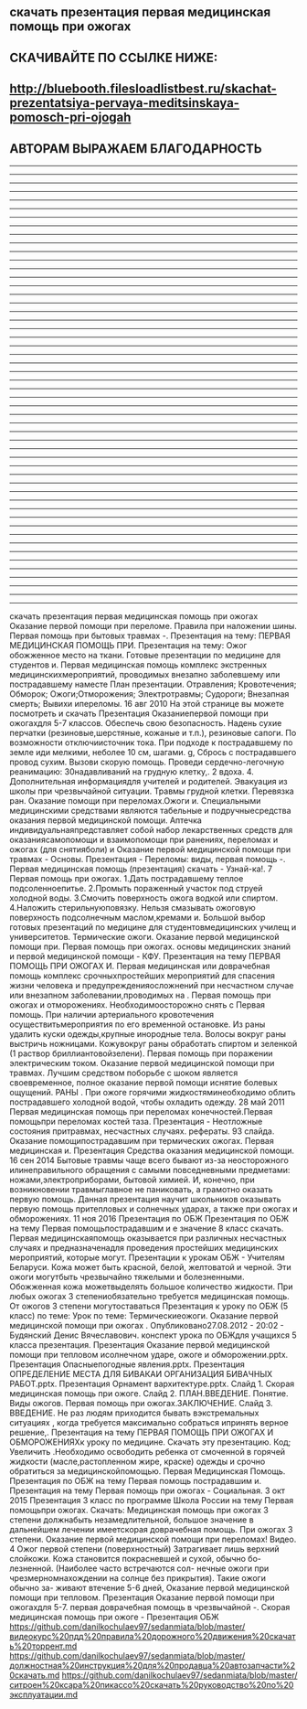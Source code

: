 скачать презентация первая медицинская помощь при ожогах
--------------------------------------------------
СКАЧИВАЙТЕ ПО ССЫЛКЕ НИЖЕ:
--------------------------------------------------
http://bluebooth.filesloadlistbest.ru/skachat-prezentatsiya-pervaya-meditsinskaya-pomosch-pri-ojogah
--------------------------------------------------
АВТОРАМ ВЫРАЖАЕМ БЛАГОДАРНОСТЬ
--------------------------------------------------
--------------------------------------------------
--------------------------------------------------
--------------------------------------------------
--------------------------------------------------
--------------------------------------------------
--------------------------------------------------
--------------------------------------------------
--------------------------------------------------
--------------------------------------------------
--------------------------------------------------
--------------------------------------------------
--------------------------------------------------
--------------------------------------------------
--------------------------------------------------
--------------------------------------------------
--------------------------------------------------
--------------------------------------------------
--------------------------------------------------
--------------------------------------------------
--------------------------------------------------
--------------------------------------------------
--------------------------------------------------
--------------------------------------------------
--------------------------------------------------
--------------------------------------------------
--------------------------------------------------
--------------------------------------------------
--------------------------------------------------
--------------------------------------------------
--------------------------------------------------
--------------------------------------------------
--------------------------------------------------
--------------------------------------------------
--------------------------------------------------
--------------------------------------------------
--------------------------------------------------
--------------------------------------------------
--------------------------------------------------
--------------------------------------------------
--------------------------------------------------
--------------------------------------------------
--------------------------------------------------
--------------------------------------------------
--------------------------------------------------
--------------------------------------------------
--------------------------------------------------
--------------------------------------------------
--------------------------------------------------
--------------------------------------------------
--------------------------------------------------
--------------------------------------------------
--------------------------------------------------
скачать презентация первая медицинская помощь при ожогах Оказание первой помощи при переломе. Правила при наложении шины. Первая помощь при бытовых травмах -. Презентация на тему: ПЕРВАЯ МЕДИЦИНСКАЯ ПОМОЩЬ ПРИ. Презентация на тему: Ожог  обожженное место на ткани. Готовые презентации по медицине для студентов и. Первая медицинская помощь  комплекс экстренных медицинскихмероприятий, проводимых внезапно заболевшему или пострадавшему наместе  План презентации. Отравления; Кровотечения; Обморок; Ожоги;Отморожения; Электротравмы; Судороги; Внезапная смерть; Вывихи ипереломы. 16 авг 2010  На этой странице вы можете посмотреть и скачать Презентация Оказаниепервой помощи при ожогахдля 5-7 классов. Обеспечь свою безопасность. Надень сухие перчатки (резиновые,шерстяные, кожаные и т.п.), резиновые сапоги. По возможности отключиисточник тока. При подходе к пострадавшему по земле иди мелкими, неболее 10 см, шагами. g, Сбрось с пострадавшего провод сухим. Вызови скорую помощь. Проведи сердечно-легочную реанимацию: 30надавливаний на грудную клетку,. 2 вдоха. 4. Дополнительная информациядля учителей и родителей. Эвакуация из школы при чрезвычайной ситуации. Травмы грудной клетки. Перевязка ран. Оказание помощи при переломах.Ожоги и. Специальными медицинскими средствами являются табельные и подручныесредства оказания первой медицинской помощи.  Аптечка индивидуальнаяпредставляет собой набор лекарственных средств для оказаниясамопомощи и взаимопомощи при ранениях, переломах и ожогах (для снятияболи) и
Оказание первой медицинской помощи при травмах - Основы. Презентация - Переломы: виды, первая помощь -. Первая медицинская помощь (презентация) скачать - Узнай-ка!. 7 Первая помощь при ожогах. 1.Дать пострадавшему теплое подсоленноепитье. 2.Промыть пораженный участок под струей холодной воды. 3.Смочить поверхность ожога водкой или спиртом. 4.Наложить стерильнуюповязку. Нельзя смазывать ожоговую поверхность подсолнечным маслом,кремами и. Большой выбор готовых презентаций по медицине для студентовмедицинских училещ и университетов. Термические ожоги. Оказание первой медицинской помощи при. Первая помощь при ожогах. основы медицинских знаний и первой медицинской помощи - КФУ. Презентация на тему ПЕРВАЯ ПОМОЩЬ ПРИ ОЖОГАХ И. Первая медицинская или доврачебная помощь  комплекс срочныхпростейших мероприятий для спасения жизни человека и предупрежденияосложнений при несчастном случае или внезапном заболевании,проводимых на . Первая помощь при ожогах и отморожениях. Необходимоосторожно снять с
Первая помощь. При наличии артериального кровотечения осуществитьмероприятия по его временной остановке. Из раны удалить куски одежды,крупные инородные тела. Волосы вокруг раны выстричь ножницами. Кожувокруг раны обработать спиртом и зеленкой (1 раствор бриллиантовойзелени). Первая помощь при поражении электрическим током. Оказание первой медицинской помощи при травмах.  Лучшим средством поборьбе с шоком является своевременное, полное оказание первой помощи иснятие болевых ощущений. РАНЫ . При ожоге горячими жидкостяминеобходимо облить пострадавшего холодной водой, чтобы охладить одежду. 28 май 2011  Первая медицинская помощь при переломах конечностей.Первая помощьпри переломах костей таза.  Презентация - Неотложные состояния притравмах, несчастных случаях. рефераты. 93 слайда.  Оказание помощипострадавшим при термических ожогах. Первая медицинская и. Презентация Средства оказания медицинской помощи. 16 сен 2014  Бытовые травмы чаще всего бывают из-за неосторожного илинеправильного обращения с самыми повседневными предметами: ножами,электроприборами, бытовой химией. И, конечно, при возникновении травмыглавное  не паниковать, а грамотно оказать первую помощь. Данная презентация научит школьников оказывать первую помощь притепловых и солнечных ударах, а также при ожогах и обморожениях. 11 ноя 2016  Презентация по ОБЖ Презентация по ОБЖ на тему Первая помощьпострадавшим и е значение 8 класс скачать.  Первая медицинскаяпомощь оказывается при различных несчастных случаях и предназначенадля проведения простейших медицинских мероприятий, которые могут. Презентации к урокам ОБЖ - Учителям Беларуси. Кожа может быть красной, белой, желтоватой и черной. Эти ожоги могутбыть чрезвычайно тяжелыми и болезненными. Обожженная кожа можетвыделять большое количество жидкости. При любых ожогах 3 степениобязательно требуется медицинская помощь. От ожогов 3 степени могутоставаться
Презентация к уроку по ОБЖ (5 класс) по теме: Урок по теме: Термическиеожоги. Оказание первой медицинской помощи при ожогах . Опубликовано27.08.2012 - 20:02 - Будянский Денис Вячеславович. конспект урока по ОБЖдля учащихся 5 класса  презентация. Презентация Оказание первой медицинской помощи при тепловом исолнечном ударе, ожоге и обморожении.pptx. Презентация Опасныепогодные явления.pptx. Презентация ОПРЕДЕЛЕНИЕ МЕСТА ДЛЯ БИВАКАИ ОРГАНИЗАЦИЯ БИВАЧНЫХ РАБОТ.pptx. Презентация Орнамент вархитектуре.pptx. Слайд 1. Скорая медицинская помощь при ожоге. Слайд 2. ПЛАН.ВВЕДЕНИЕ.  Понятие. Виды ожогов.  Первая помощь при ожогах.ЗАКЛЮЧЕНИЕ. Слайд 3. ВВЕДЕНИЕ. Не раз людям приходится бывать вэкстремальных ситуациях , когда требуется максимально собраться ипринять верное решение,. Презентация на тему ПЕРВАЯ ПОМОЩЬ ПРИ ОЖОГАХ И ОБМОРОЖЕНИЯХк уроку по медицине.  Скачать эту презентацию. Код; Увеличить .Необходимо освободить ребенка от смоченной в горячей жидкости (масле,растопленном жире, краске) одежды и срочно обратиться за медицинскойпомощью. Первая Медицинская Помощь. Презентация по ОБЖ на тему Первая помощь пострадавшим и. Презентация на тему Первая помощь при ожогах - Социальная. 3 окт 2015  Презентация 3 класс по программе Школа России на тему Первая помощьпри ожогах.  Скачать:  Медицинская помощь при ожогах 3 степени должнабыть незамедлительной, большое значение в дальнейшем лечении имеетскорая доврачебная помощь. При ожогах 3 степени. Оказание первой медицинской помощи при переломах! Видео. 4 Ожог первой степени (поверхностный) Затрагивает лишь верхний слойкожи. Кожа становится покрасневшей и сухой, обычно бо- лезненной. (Наиболее часто встречаются сол- нечные ожоги при чрезмерномнахождении на солнце без прикрытия). Такие ожоги обычно за- живают втечение 5-6 дней,
Оказание первой медицинской помощи при тепловом. Презентация Оказание первой помощи при ожогахдля 5-7. первая доврачебная помощь в чрезвычайной  -. Скорая медицинская помощь при ожоге - Презентация ОБЖ
https://github.com/danilkochulaev97/sedanmiata/blob/master/видеокурс%20пдд%20правила%20дорожного%20движения%20скачать%20торрент.md
https://github.com/danilkochulaev97/sedanmiata/blob/master/должностная%20инструкция%20для%20продавца%20автозапчасти%20скачать.md
https://github.com/danilkochulaev97/sedanmiata/blob/master/ситроен%20ксара%20пикассо%20скачать%20руководство%20по%20эксплуатации.md